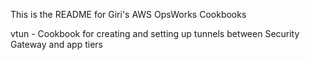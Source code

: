 This is the README for Giri's AWS OpsWorks Cookbooks

vtun - Cookbook for creating and setting up tunnels between Security Gateway
       and app tiers

